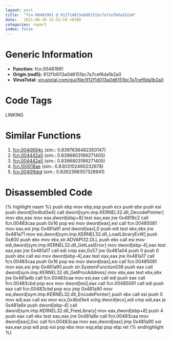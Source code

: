 ```yaml
---
layout: post
title:  "fcn.00481991 @ 912f1d013a0d6151bc7a7cef6da1b2a0"
date:   2021-08-30 15:52:19 +0300
categories: report
index: false
---
```


# Generic Information
- **Function:** fcn.00481991
- **Origin (md5):** 912f1d013a0d6151bc7a7cef6da1b2a0
- **VirusTotal:** [virustotal.com/gui/file/912f1d013a0d6151bc7a7cef6da1b2a0][virustotal_ref]

# Code Tags
<span class="tag" id="LINKING">LINKING</span>


# Similar Functions

1. [fcn.0040694c][similar_1_ref] (sim.: 0.8397636482350147)
2. [fcn.004442a5][similar_2_ref] (sim.: 0.8396803199271405)
3. [fcn.004442a5][similar_3_ref] (sim.: 0.8396803199271405)
4. [fcn.100018ae][similar_4_ref] (sim.: 0.8303102490232678)
5. [fcn.0040fbbd][similar_5_ref] (sim.: 0.8262398357328941)


# Disassembled Code

{% highlight nasm %}
push ebp
mov ebp,esp
push ecx
push ebx
push esi
push dword[0x4bd3e4]
call dword[sym.imp.KERNEL32.dll_DecodePointer]
mov ebx,eax
mov eax,dword[ebp+8]
test eax,eax
jne 0x4819c2
call fcn.00483caa
push 0x16
pop esi
mov dword[eax],esi
call fcn.00485081
mov eax,esi
jmp 0x481a91
and dword[eax],0
push edi
test ebx,ebx
jne 0x481a71
mov esi,dword[sym.imp.KERNEL32.dll_LoadLibraryExW]
push 0x800
push ebx
mov ebx,str.ADVAPI32.DLL
push ebx
call esi
mov edi,dword[sym.imp.KERNEL32.dll_GetLastError]
mov dword[ebp-4],eax
test eax,eax
jne 0x481a17
call edi
cmp eax,0x57
jne 0x481a04
push 0
push 0
push ebx
call esi
mov dword[ebp-4],eax
test eax,eax
jne 0x481a17
call fcn.00483caa
push 0x16
pop esi
mov dword[eax],esi
call fcn.00485081
mov eax,esi
jmp 0x481a90
push str.SystemFunction036
push eax
call dword[sym.imp.KERNEL32.dll_GetProcAddress]
mov ebx,eax
test ebx,ebx
jne 0x481a4b
call fcn.00483caa
mov esi,eax
call edi
push eax
call fcn.00483cbd
pop ecx
mov dword[esi],eax
call fcn.00485081
call edi
push eax
call fcn.00483cbd
pop ecx
jmp 0x481a90
mov esi,dword[sym.imp.KERNEL32.dll_EncodePointer]
push ebx
call esi
push 0
mov edi,eax
call esi
mov ecx,0x4bd3e4
xchg dword[ecx],edi
cmp edi,eax
je 0x481a6e
push dword[ebp-4]
call dword[sym.imp.KERNEL32.dll_FreeLibrary]
mov eax,dword[ebp+8]
push 4
push eax
call ebx
test eax,eax
jne 0x481a8e
call fcn.00483caa
mov dword[eax],0xc
call fcn.00483caa
mov eax,dword[eax]
jmp 0x481a90
xor eax,eax
pop edi
pop esi
pop ebx
mov esp,ebp
pop ebp
ret
{% endhighlight %}


[similar_1_ref]: /report/fcn.0040694c@ba5ec83721de3ca10b3c9583f3b2c6a1
[similar_2_ref]: /report/fcn.004442a5@152885a790b99953ce23874f0947b7bd
[similar_3_ref]: /report/fcn.004442a5@912f1d013a0d6151bc7a7cef6da1b2a0
[similar_4_ref]: /report/fcn.100018ae@090dc3a8da6aa33c667b678303e4bdd6
[similar_5_ref]: /report/fcn.0040fbbd@d96761eb00d2d97e2b6f5ffffed0b46a
[virustotal_ref]: https://www.virustotal.com/gui/file/912f1d013a0d6151bc7a7cef6da1b2a0